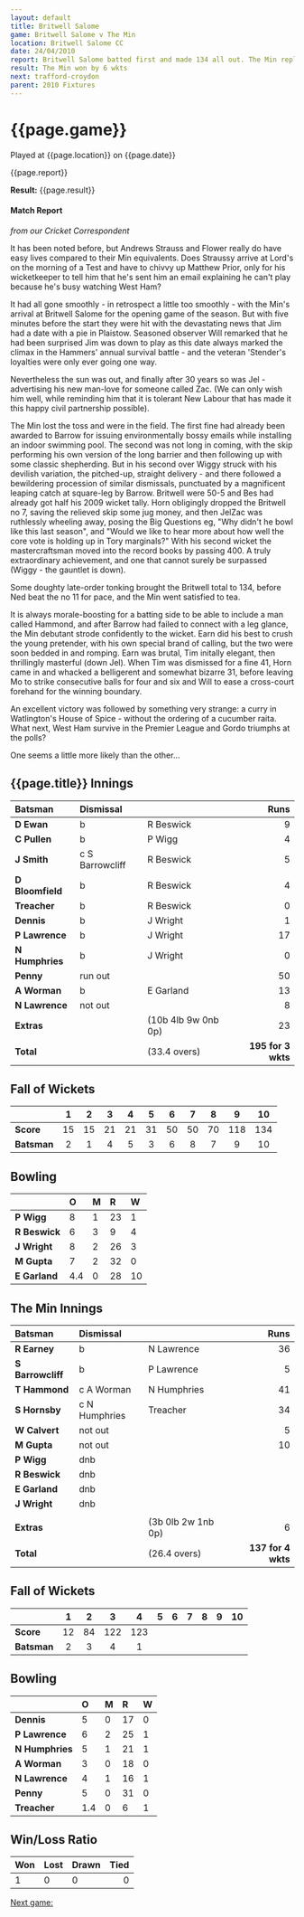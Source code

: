 ```yaml
---
layout: default
title: Britwell Salome
game: Britwell Salome v The Min
location: Britwell Salome CC
date: 24/04/2010
report: Britwell Salome batted first and made 134 all out. The Min replied with 137 for 4 wkts
result: The Min won by 6 wkts
next: trafford-croydon
parent: 2010 Fixtures
---
```


# {{page.game}}

Played at {{page.location}} on {{page.date}}

{{page.report}}

**Result:** {{page.result}}

#### Match Report

*from our Cricket Correspondent*

It has been noted before, but Andrews Strauss and Flower really do have easy lives compared to their Min equivalents. Does Straussy arrive at Lord's on the morning of a Test and have to chivvy up Matthew Prior, only for his wicketkeeper to tell him that he's sent him an email explaining he can't play because he's busy watching West Ham?

It had all gone smoothly - in retrospect a little too smoothly - with the Min's arrival at Britwell Salome for the opening game of the season. But with five minutes before the start they were hit with the devastating news that Jim had a date with a pie in Plaistow. Seasoned observer Will remarked that he had been surprised Jim was down to play as this date always marked the climax in the Hammers' annual survival battle - and the veteran 'Stender's loyalties were only ever going one way.

Nevertheless the sun was out, and finally after 30 years so was Jel - advertising his new man-love for someone called Zac. (We can only wish him well, while reminding him that it is tolerant New Labour that has made it this happy civil partnership possible).

The Min lost the toss and were in the field. The first fine had already been awarded to Barrow for issuing environmentally bossy emails while installing an indoor swimming pool. The second was not long in coming, with the skip performing his own version of the long barrier and then following up with some classic shepherding. But in his second over Wiggy struck with his devilish variation, the pitched-up, straight delivery - and there followed a bewildering procession of similar dismissals, punctuated by a magnificent leaping catch at square-leg by Barrow. Britwell were 50-5 and Bes had already got half his 2009 wicket tally. Horn obligingly dropped the Britwell no 7, saving the relieved skip some jug money, and then JelZac was ruthlessly wheeling away, posing the Big Questions eg, "Why didn't he bowl like this last season", and "Would we like to hear more about how well the core vote is holding up in Tory marginals?" With his second wicket the mastercraftsman moved into the record books by passing 400. A truly extraordinary achievement, and one that cannot surely be surpassed (Wiggy - the gauntlet is down).

Some doughty late-order tonking brought the Britwell total to 134, before Ned beat the no 11 for pace, and the Min went satisfied to tea.

It is always morale-boosting for a batting side to be able to include a man called Hammond, and after Barrow had failed to connect with a leg glance, the Min debutant strode confidently to the wicket. Earn did his best to crush the young pretender, with his own special brand of calling, but the two were soon bedded in and romping. Earn was brutal, Tim initally elegant, then thrillingly masterful (down Jel). When Tim was dismissed for a fine 41, Horn came in and whacked a belligerent and somewhat bizarre 31, before leaving Mo to strike consecutive balls for four and six and Will to ease a cross-court forehand for the winning boundary.

An excellent victory was followed by something very strange: a curry in Watlington's House of Spice - without the ordering of a cucumber raita. What next, West Ham survive in the Premier League and Gordo triumphs at the polls?

One seems a little more likely than the other…


## {{page.title}} Innings

| Batsman | Dismissal |  | Runs |
|:---|:---|---|---:|
| **D Ewan** | b | R Beswick | 9 |
| **C Pullen** | b | P Wigg | 4 |
| **J Smith** | c S Barrowcliff | R Beswick | 5 |
| **D Bloomfield** | b | R Beswick | 4 |
| **Treacher** | b | R Beswick | 0 |
| **Dennis** | b | J Wright | 1 |
| **P Lawrence** | b | J Wright | 17 |
| **N Humphries** | b | J Wright | 0 |
| **Penny** | run out |  | 50 |
| **A Worman** | b | E Garland | 13 |
| **N Lawrence** | not out |  | 8 |
| **Extras** | | (10b 4lb 9w 0nb 0p) | 23 |
| **Total** | | (33.4 overs) | **195 for 3 wkts** |

## Fall of Wickets

| | 1 | 2 | 3 | 4 | 5 | 6 | 7 | 8 | 9 | 10 |
|---|:---:|:---:|:---:|:---:|:---:|:---:|:---:|:---:|:---:|:---:|
| **Score** | 15 | 15 | 21 | 21 | 31 | 50 | 50 | 70 | 118 | 134 |
| **Batsman** | 2 | 1 | 4 | 5 | 3 | 6 | 8 | 7 | 9 | 10 |

## Bowling

| | O | M | R | W |
|---|:---|:---|:---|:---|
| **P Wigg** | 8 | 1 | 23 | 1 |
| **R Beswick** | 6 | 3 | 9 | 4 |
| **J Wright** | 8 | 2 | 26 | 3 |
| **M Gupta** | 7 | 2 | 32 | 0 |
| **E Garland** | 4.4 | 0 | 28 | 10 |

## The Min Innings

| Batsman | Dismissal |  | Runs |
|:---|:---|---|---:|
| **R Earney** | b | N Lawrence | 36 |
| **S Barrowcliff** | b | P Lawrence | 5 |
| **T Hammond** | c A Worman | N Humphries | 41 |
| **S Hornsby** | c N Humphries | Treacher | 34 |
| **W Calvert** | not out |  | 5 |
| **M Gupta** | not out |  | 10 |
| **P Wigg** | dnb |  |  |
| **R Beswick** | dnb |  |  |
| **E Garland** | dnb |  |  |
| **J Wright** | dnb |  |  |
|  |  |  |  |
| **Extras** | | (3b 0lb 2w 1nb 0p) | 6 |
| **Total** | | (26.4 overs) | **137 for 4 wkts** |

## Fall of Wickets

| | 1 | 2 | 3 | 4 | 5 | 6 | 7 | 8 | 9 | 10 |
|---|:---:|:---:|:---:|:---:|:---:|:---:|:---:|:---:|:---:|:---:|
| **Score** | 12 | 84 | 122 |  123|  |  |  |  |  |  |
| **Batsman** | 2 | 3 | 4 | 1 |  |  |  |  |  |  |

## Bowling

| | O | M | R | W |
|---|:---|:---|:---|:---|
| **Dennis** | 5 | 0 | 17 | 0 |
| **P Lawrence** | 6 | 2 | 25 | 1 |
| **N Humphries** | 5 | 1 | 21 | 1 |
| **A Worman** | 3 | 0 | 18 | 0 |
| **N Lawrence** | 4 | 1 | 16 | 1 |
| **Penny** | 5 | 0 | 31 | 0 |
| **Treacher** | 1.4 | 0 | 6 | 1 |

## Win/Loss Ratio

| Won | Lost | Drawn | Tied |
|:---|:---|:---|---:|
| 1 | 0 | 0 | 0 |

[Next game:]({{page.next}})